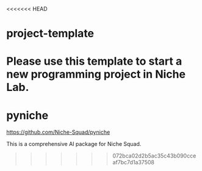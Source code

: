 <<<<<<< HEAD
# project-template

Please use this template to start a new programming project in Niche Lab.
=======
# pyniche

<https://github.com/Niche-Squad/pyniche>

This is a comprehensive AI package for Niche Squad.
>>>>>>> 072bca02d2b5ac35c43b090cceaf7bc7d1a37508
